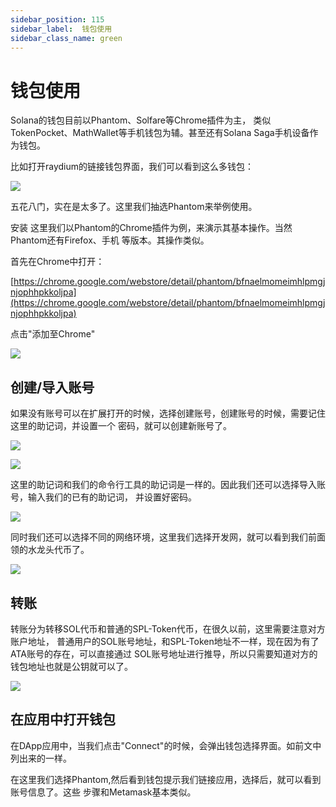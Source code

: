 ```yaml
---
sidebar_position: 115
sidebar_label:  钱包使用
sidebar_class_name: green
---
```


# 钱包使用

Solana的钱包目前以Phantom、Solfare等Chrome插件为主， 类似TokenPocket、MathWallet等手机钱包为辅。甚至还有Solana Saga手机设备作为钱包。

比如打开raydium的链接钱包界面，我们可以看到这么多钱包：



![](../img/week1/wallet_list.png)

五花八门，实在是太多了。这里我们抽选Phantom来举例使用。

安装
这里我们以Phantom的Chrome插件为例，来演示其基本操作。当然Phantom还有Firefox、手机 等版本。其操作类似。

首先在Chrome中打开：

[https://chrome.google.com/webstore/detail/phantom/bfnaelmomeimhlpmgjnjophhpkkoljpa](https://chrome.google.com/webstore/detail/phantom/bfnaelmomeimhlpmgjnjophhpkkoljpa)

点击"添加至Chrome"

![](../img/week1/phantom_install.png)

## 创建/导入账号

如果没有账号可以在扩展打开的时候，选择创建账号，创建账号的时候，需要记住这里的助记词，并设置一个 密码，就可以创建新账号了。

![](../img/week1/phantom.png)

![](../img/week1/phantom_new.png)

这里的助记词和我们的命令行工具的助记词是一样的。因此我们还可以选择导入账号，输入我们的已有的助记词， 并设置好密码。

![](../img/week1/phantom_ui.png)

同时我们还可以选择不同的网络环境，这里我们选择开发网，就可以看到我们前面领的水龙头代币了。

![](../img/week1/phantom_testnet.png)

## 转账

转账分为转移SOL代币和普通的SPL-Token代币，在很久以前，这里需要注意对方账户地址， 普通用户的SOL账号地址，和SPL-Token地址不一样，现在因为有了ATA账号的存在，可以直接通过 SOL账号地址进行推导，所以只需要知道对方的钱包地址也就是公钥就可以了。

![](../img/week1/phantom_transfer.png)

## 在应用中打开钱包

在DApp应用中，当我们点击"Connect"的时候，会弹出钱包选择界面。如前文中列出来的一样。

在这里我们选择Phantom,然后看到钱包提示我们链接应用，选择后，就可以看到账号信息了。这些 步骤和Metamask基本类似。
